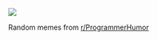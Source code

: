 ![](https://preview.redd.it/0hepy6l0ifff1.png?width=320&crop=smart&auto=webp&s=3c20f96a3542f858626713392f2e740e123766d6)

 Random memes from [r/ProgrammerHumor](https://www.reddit.com/r/ProgrammerHumor/)
